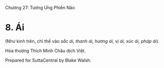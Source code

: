  

Chương 27: Tương Ưng Phiền Não

# 8\. Ái

(Như kinh trên, chỉ thế vào _sắc ái, thanh ái, hương ái, vị ái, xúc ái, pháp ái_).

Hòa thượng Thích Minh Châu dịch Việt.

Prepared for SuttaCentral by Blake Walsh.